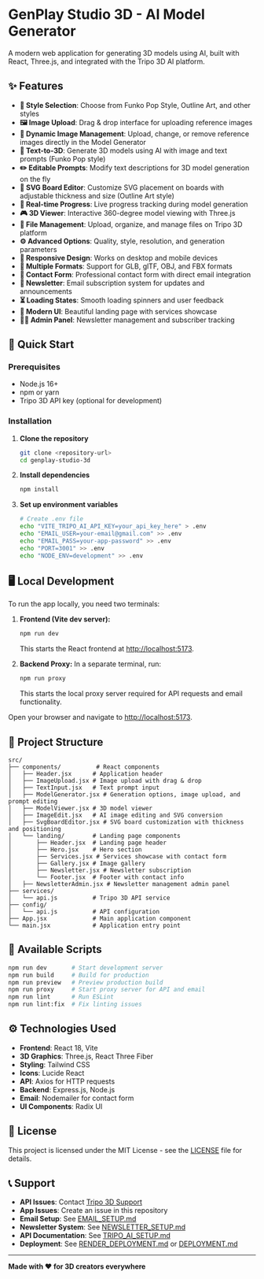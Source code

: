 # GenPlay Studio 3D - AI Model Generator

A modern web application for generating 3D models using AI, built with React, Three.js, and integrated with the Tripo 3D AI platform.

## ✨ Features

- **🎨 Style Selection**: Choose from Funko Pop Style, Outline Art, and other styles
- **🖼️ Image Upload**: Drag & drop interface for uploading reference images
- **🔄 Dynamic Image Management**: Upload, change, or remove reference images directly in the Model Generator
- **📝 Text-to-3D**: Generate 3D models using AI with image and text prompts (Funko Pop style)
- **✏️ Editable Prompts**: Modify text descriptions for 3D model generation on the fly
- **🎨 SVG Board Editor**: Customize SVG placement on boards with adjustable thickness and size (Outline Art style)
- **🔄 Real-time Progress**: Live progress tracking during model generation
- **🎮 3D Viewer**: Interactive 360-degree model viewing with Three.js
- **📁 File Management**: Upload, organize, and manage files on Tripo 3D platform
- **⚙️ Advanced Options**: Quality, style, resolution, and generation parameters
- **📱 Responsive Design**: Works on desktop and mobile devices
- **🎯 Multiple Formats**: Support for GLB, glTF, OBJ, and FBX formats
- **📧 Contact Form**: Professional contact form with direct email integration
- **📰 Newsletter**: Email subscription system for updates and announcements
- **⏳ Loading States**: Smooth loading spinners and user feedback
- **🎨 Modern UI**: Beautiful landing page with services showcase
- **👨‍💼 Admin Panel**: Newsletter management and subscriber tracking

## 🚀 Quick Start

### Prerequisites

- Node.js 16+
- npm or yarn
- Tripo 3D API key (optional for development)

### Installation

1. **Clone the repository**
   ```bash
   git clone <repository-url>
   cd genplay-studio-3d
   ```
2. **Install dependencies**
   ```bash
   npm install
   ```
3. **Set up environment variables**
   ```bash
   # Create .env file
   echo "VITE_TRIPO_AI_API_KEY=your_api_key_here" > .env
   echo "EMAIL_USER=your-email@gmail.com" >> .env
   echo "EMAIL_PASS=your-app-password" >> .env
   echo "PORT=3001" >> .env
   echo "NODE_ENV=development" >> .env
   ```

## 🖥️ Local Development

To run the app locally, you need two terminals:

1. **Frontend (Vite dev server):**
   ```bash
   npm run dev
   ```
   This starts the React frontend at [http://localhost:5173](http://localhost:5173).

2. **Backend Proxy:**
   In a separate terminal, run:
   ```bash
   npm run proxy
   ```
   This starts the local proxy server required for API requests and email functionality.

Open your browser and navigate to [http://localhost:5173](http://localhost:5173).

## 📁 Project Structure

```
src/
├── components/          # React components
│   ├── Header.jsx      # Application header
│   ├── ImageUpload.jsx # Image upload with drag & drop
│   ├── TextInput.jsx   # Text prompt input
│   ├── ModelGenerator.jsx # Generation options, image upload, and prompt editing
│   ├── ModelViewer.jsx # 3D model viewer
│   ├── ImageEdit.jsx   # AI image editing and SVG conversion
│   ├── SvgBoardEditor.jsx # SVG board customization with thickness and positioning
│   └── landing/        # Landing page components
│       ├── Header.jsx  # Landing page header
│       ├── Hero.jsx    # Hero section
│       ├── Services.jsx # Services showcase with contact form
│       ├── Gallery.jsx # Image gallery
│       ├── Newsletter.jsx # Newsletter subscription
│       └── Footer.jsx  # Footer with contact info
│   ├── NewsletterAdmin.jsx # Newsletter management admin panel
├── services/
│   └── api.js          # Tripo 3D API service
├── config/
│   └── api.js          # API configuration
├── App.jsx             # Main application component
└── main.jsx            # Application entry point
```

## 📜 Available Scripts

```bash
npm run dev       # Start development server
npm run build     # Build for production
npm run preview   # Preview production build
npm run proxy     # Start proxy server for API and email
npm run lint      # Run ESLint
npm run lint:fix  # Fix linting issues
```

## ⚙️ Technologies Used

- **Frontend**: React 18, Vite
- **3D Graphics**: Three.js, React Three Fiber
- **Styling**: Tailwind CSS
- **Icons**: Lucide React
- **API**: Axios for HTTP requests
- **Backend**: Express.js, Node.js
- **Email**: Nodemailer for contact form
- **UI Components**: Radix UI

## 📄 License

This project is licensed under the MIT License - see the [LICENSE](LICENSE) file for details.

## 📞 Support

- **API Issues**: Contact [Tripo 3D Support](https://platform.tripo3d.ai/support)
- **App Issues**: Create an issue in this repository
- **Email Setup**: See [EMAIL_SETUP.md](./EMAIL_SETUP.md)
- **Newsletter System**: See [NEWSLETTER_SETUP.md](./NEWSLETTER_SETUP.md)
- **API Documentation**: See [TRIPO_AI_SETUP.md](./TRIPO_AI_SETUP.md)
- **Deployment**: See [RENDER_DEPLOYMENT.md](./RENDER_DEPLOYMENT.md) or [DEPLOYMENT.md](./DEPLOYMENT.md)

---

**Made with ❤️ for 3D creators everywhere** 